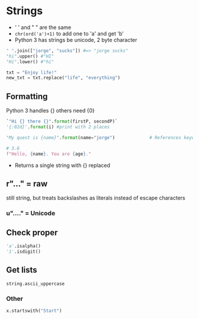 # Strings

- ' ' and " " are the same
- `chr(ord('a')+1)` to add one to 'a' and get 'b'
- Python 3 has strings be unicode, 2 byte character

```python
" ".join(["jorge", "sucks"]) #=> "jorge sucks"
"hi".upper() #"HI"
"Hi".lower() #"hi"

txt = "Enjoy life!"
new_txt = txt.replace("life", "everything")
```

## Formatting

Python 3 handles {} others need {0}

```python
`"Hi {} there {}".format(firstP, secondP)`
'{:02d}'.format(i) #print with 2 places

"My quest is {name}".format(name="jorge")             # References keyword argument 'name'

# 3.6
f"Hello, {name}. You are {age}."
```

- Returns a single string with {} replaced

## r"..." = raw
still string, but treats backslashes as literals instead of escape characters

### u"...." = Unicode

## Check proper

```python
'a'.isalpha()
'1'.isdigit()
```

## Get lists

```
string.ascii_uppercase
```

### Other

```python
x.startswith("Start")
```

